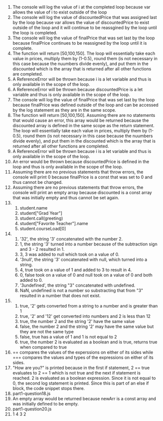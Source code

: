 1. The console will log the value of i at the completed loop because var allows the value of i to exist outside of the loop
2. The console will log the value of discountedPrice that was assigned last by the loop because var allows the value of discountedPrice to exist outside of the loop and it will continue to be reassgined by the loop until the loop is completed.
3. The console will log the value of finalPrice that was set last by the loop because finalPrice continues to be reassigned by the loop until it is complete.
4. The function will return [50,100,150]. The loop will essentially take each value in prices, multiply them by (1-0.5), round them (is not necessary in this case because the nuumbers divide evenly), and put them in the discounted which is the array that is returned after all other functions are completed.
5. A ReferenceError will be thrown because i is a let variable and thus is only available in the scope of the loop.
6. A ReferenceError will be thrown because discountedPrice is a let variable and thus is only available in the scope of the loop.
7. The console will log the value of finalPrice that was set last by the loop because finalPrice was defined outside of the loop and can be accessed by the log statement as they are in the same scope.
8. The function will return [50,100,150]. Assuming there are no statements that would cause an error, this array would be returned because the discounted array is defined in the same scope as the return statement. The loop will essentially take each value in prices, multiply them by (1-0.5), round them (is not necessary in this case because the nuumbers divide evenly), and put them in the discounted which is the array that is returned after all other functions are completed.
9. A ReferenceError will be thrown because i is a let variable and thus is only available in the scope of the loop.
10. An error would be thrown because discountedPrice is defined in the loop  and thus is only available in the scope of the loop.
11. Assuming there are no previous statements that throw errors, the console will print 0 because finalPrice is a const that was set to 0 and thus cannot be changed.
12. Assuming there are no previous statements that throw errors, the console will print an empty array because discounted is a const array that was initially empty and thus cannot be set again.
13.   
    1. student.name
    2. student["Grad Year"]
    3. student.call(greeting)
    4. student["Favorite Teacher"].name
    5. student.courseLoad[0]
14.   
    1.  '32', the string '3' concatenated with the number 2.
    2.  1, the string '3' turned into a number because of the subtraction sign and 3 - 2 resulted in 1.
    3.  3, 3 was added to null which took on a value of 0.
    4.  '3null', the string '3' concatenated with null, which turned into a string.
    5.  4, true took on a value of 1 and added to 3 to result in 4.
    6.  0, false took on a value of 0 and null took on a value of 0 and both added to 0.
    7.  '3undefined', the string "3" concatenated with undefined.
    8.  NaN, undefined is not a number so substracting that from "3" resulted in a number that does not exist.
15. 
    1.  true, '2' gets converted from a string to a number and is greater than 1
    2.  true, '2' and '12' get converted into numbers and 2 is less than 12
    3.  true, the number 2 and the string '2' have the same value
    4.  false, the number 2 and the string '2' may have the same value but they are not the same type
    5.  false, true has a value of 1 and 1 is not equal to 2
    6.  true, the number 2 is evaluated as a boolean and is true, returns true when compared to true
16. == compares the values of the experssions on either of its sides while === compares the values and types of the expressions on either of its sides.
17. "How are you?" is printed because in the first if statement, 2 == true evaluates to 2 == 1 which is not true and the next if statement is reached. 2 is evaluated as a boolean expression. Since it is not equal to 0, the second log statement is printed. Since this is part of an else if block, the code snippet stops there.
18. part1-question18.js
19. An empty array would be returned because newArr is a const array and was initially defined to be empty.
20. part1-question20.js
21. 1
    4
    3
    2